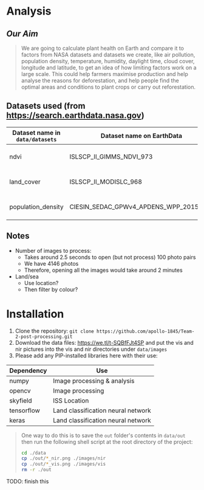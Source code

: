 # Analysis
## *Our Aim*

> We are going to calculate plant health on Earth and compare it to factors from NASA datasets and datasets we create, like air pollution, population density, temperature, humidity, daylight time, cloud cover, longitude and latitude, to get an idea of how limiting factors work on a large scale. This could help farmers maximise production and help analyse the reasons for deforestation, and help people find the optimal areas and conditions to plant crops or carry out reforestation.

## Datasets used (from <https://search.earthdata.nasa.gov>)

| Dataset name in `data/datasets` | Dataset name on EarthData              | Use                           |
|---------------------------------|----------------------------------------|-------------------------------|
| ndvi                            | ISLSCP_II_GIMMS_NDVI_973               | NDVIs used as fallback        |
| land_cover                      | ISLSCP_II_MODISLC_968                  | Getting land cover categories |
| population_density              | CIESIN_SEDAC_GPWv4_APDENS_WPP_2015_R11 | Human - Population Density    |

## Notes

* Number of images to process:
  * Takes around 2.5 seconds to open (but not process) 100 photo pairs
  * We have 4146 photos
  * Therefore, opening all the images would take around 2 minutes
* Land/sea
  * Use location?
  * Then filter by colour?
# Installation
1. Clone the repository: `git clone https://github.com/apollo-1845/Team-2-post-processing.git`
2. Download the data files: https://we.tl/t-SQBfFJt4SP and put the vis and nir pictures into the vis and nir directories under `data/images`
3. Please add any PIP-installed libraries here with their use:

| Dependency | Use                                 |
|------------|-------------------------------------|
| numpy      | Image processing & analysis         |
| opencv     | Image processing                    |
| skyfield   | ISS Location                        |
| tensorflow | Land classification neural network  |
| keras      | Land classification neural network  |

> One way to do this is to save the `out` folder's contents in `data/out` then run the following shell script at the root directory of the project:
> ```bash
  > cd ./data
  > cp ./out/*_nir.png ./images/nir
  > cp ./out/*_vis.png ./images/vis
  > rm -r ./out
  > ```

TODO: finish this
